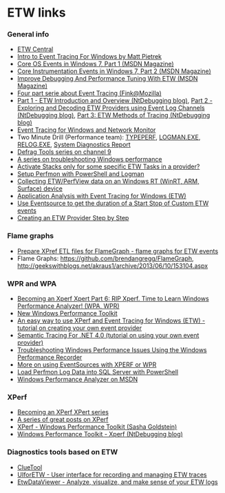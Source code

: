ETW links
=========

### General info

- [ETW Central](https://randomascii.wordpress.com/2015/09/24/etw-central/)
- [Intro to Event Tracing For Windows by Matt Pietrek](http://blogs.msdn.com/b/matt_pietrek/archive/2004/09/16/230700.aspx)
- [Core OS Events in Windows 7, Part 1 (MSDN Magazine)](http://msdn.microsoft.com/en-us/magazine/ee412263.aspx)
- [Core Instrumentation Events in Windows 7, Part 2 (MSDN Magazine)](http://msdn.microsoft.com/en-us/magazine/ee358703.aspx)
- [Improve Debugging And Performance Tuning With ETW (MSDN Magazine)](http://msdn.microsoft.com/en-us/magazine/cc163437.aspx)
- [Four part serie about Event Tracing (Fink@Mozilla)](http://blog.mozilla.com/sfink/tag/etw/)
- [Part 1 - ETW Introduction and Overview (NtDebugging blog)](http://blogs.msdn.com/b/ntdebugging/archive/2009/08/27/etw-introduction-and-overview.aspx), [Part 2 - Exploring and Decoding ETW Providers using Event Log Channels (NtDebugging blog)](http://blogs.msdn.com/b/ntdebugging/archive/2009/09/08/exploring-and-decoding-etw-providers-using-event-log-channels.aspx), [Part 3: ETW Methods of Tracing (NtDebugging blog)](http://blogs.msdn.com/b/ntdebugging/archive/2009/12/11/test.aspx)
- [Event Tracing for Windows and Network Monitor](http://blogs.technet.com/b/netmon/archive/2009/05/13/event-tracing-for-windows-and-network-monitor.aspx)
- Two Minute Drill (Performance team): [TYPEPERF](http://blogs.technet.com/b/askperf/archive/2009/05/12/two-minute-drill-typeperf.aspx), [LOGMAN.EXE](http://blogs.technet.com/b/askperf/archive/2008/05/13/two-minute-drill-logman-exe.aspx), [RELOG.EXE](http://blogs.technet.com/b/askperf/archive/2008/05/20/two-minute-drill-relog-exe.aspx), [System Diagnostics Report](http://blogs.technet.com/b/askperf/archive/2008/05/02/two-minute-drill-system-diagnostics-report.aspx)
- [Defrag Tools series on channel 9](http://channel9.msdn.com/Shows/Defrag-Tools)
- [A series on troubleshooting Windows performance](http://blogs.technet.com/b/markrenoden/archive/2015/08/12/windows-enterprise-client-boot-and-logon-optimization-part-22-blog-post-series-wrap-up.aspx)
- [Activate Stacks only for some specific ETW Tasks in a provider?](http://stackoverflow.com/questions/30289932/activate-stacks-only-for-some-specific-etw-tasks-in-a-provider)
- [Setup Perfmon with PowerShell and Logman](http://sqlblog.com/blogs/allen_white/archive/2012/03/02/setup-perfmon-with-powershell-and-logman.aspx)
- [Collecting ETW/PerfView data on an Windows RT (WinRT, ARM, Surface) device](http://blogs.msdn.com/b/vancem/archive/2012/12/19/collecting-etw-perfview-data-on-an-windows-rt-winrt-arm-surface-device.aspx)
- [Application Analysis with Event Tracing for Windows (ETW)](http://www.codeproject.com/Articles/570690/Application-Analysis-with-Event-Tracing-for-Window)
- [Use Eventsource to get the duration of a Start Stop of Custom ETW events](http://naveensrinivasan.azurewebsites.net/index.php/2015/06/08/use-eventsource-to-get-the-duration-of-a-start-stop-of-custom-etw-events/)
- [Creating an ETW Provider Step by Step](https://kallanreed.wordpress.com/2016/05/28/creating-an-etw-provider-step-by-step/)

### Flame graphs

- [Prepare XPref ETL files for FlameGraph - flame graphs for ETW events](https://github.com/MSOpenTech/ETWFlamegraph)
- Flame Graphs: <https://github.com/brendangregg/FlameGraph>, <http://geekswithblogs.net/akraus1/archive/2013/06/10/153104.aspx>

### WPR and WPA ###

- [Becoming an Xperf Xpert Part 6: RIP Xperf. Time to Learn Windows Performance Analyzer! (WPA, WPR)](http://blogs.technet.com/b/askpfeplat/archive/2013/08/12/becoming-an-xperf-xpert-part-6-rip-xperf-time-to-learn-windows-performance-analyzer.aspx)
- [New Windows Performance Toolkit](http://geekswithblogs.net/akraus1/archive/2013/08/03/153594.aspx)
- [An easy way to use XPerf and Event Tracing for Windows (ETW) - tutorial on creating your own event provider](http://nemetht.wordpress.com/2013/03/18/an-easy-way-to-use-xperf-and-event-tracing-for-windows-etw/)
- [Semantic Tracing For .NET 4.0 (tutorial on using your own event provider)](http://geekswithblogs.net/akraus1/archive/2013/06/02/153041.aspx)
- [Troubleshooting Windows Performance Issues Using the Windows Performance Recorder](http://blogs.technet.com/b/askpfeplat/archive/2013/03/22/troubleshooting-windows-performance-issues-using-the-windows-performance-recorder.aspx)
- [More on using EventSources with XPERF or WPR](https://blogs.msdn.microsoft.com/vancem/2014/04/10/more-on-using-eventsources-with-xperf-or-wpr/)
- [Load Perfmon Log Data into SQL Server with PowerShell](http://sqlblog.com/blogs/allen_white/archive/2012/03/03/load-perfmon-log-data-into-sql-server-with-powershell.aspx)
- [Windows Performance Analyzer on MSDN](http://msdn.microsoft.com/en-us/library/windows/hardware/hh448170.aspx)

### XPerf ###

- [Becoming an XPerf XPert series](http://blogs.technet.com/b/askpfeplat/archive/tags/xperf/)
- [A series of great posts on XPerf](http://randomascii.wordpress.com/category/xperf/)
- [XPerf - Windows Performance Toolkit (Sasha Goldstein)](http://blogs.microsoft.co.il/blogs/sasha/archive/2008/03/15/xperf-windows-performance-toolkit.aspx)
- [Windows Performance Toolkit - Xperf (NtDebugging blog)](http://blogs.msdn.com/b/ntdebugging/archive/2008/04/03/windows-performance-toolkit-xperf.aspx)

### Diagnostics tools based on ETW

- [ClueTool](https://onedrive.live.com/?authkey=!APQbXtD8U-HExzE&id=E6360C54B48A891B!238430&cid=E6360C54B48A891B)
- [UIforETW - User interface for recording and managing ETW traces](https://github.com/google/UIforETW)
- [EtwDataViewer - Analyze, visualize, and make sense of your ETW logs](http://www.codeproject.com/Articles/632390/EtwDataViewer-Analyze-visualize-and-make-sense-of)
